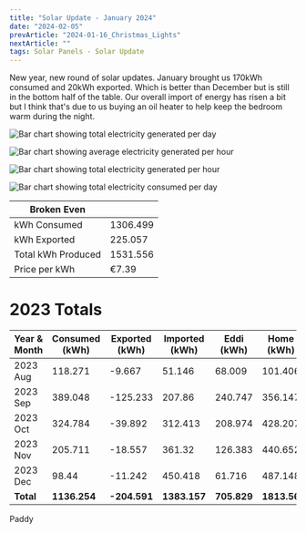 ```yaml
---
title: "Solar Update - January 2024"
date: "2024-02-05"
prevArticle: "2024-01-16_Christmas_Lights"
nextArticle: ""
tags: Solar Panels - Solar Update
---
```


New year, new round of solar updates. January brought us 170kWh consumed and 20kWh exported. Which is better than December but is still in the bottom half of the table. Our overall import of energy has risen a bit but I think that's due to us buying an oil heater to help keep the bedroom warm during the night.

![Bar chart showing total electricity generated per day](/images/2024_01_TotalGenerated_PerDay.png)

![Bar chart showing average electricity generated per hour](/images/2024_01_AvgGenerated_PerHour.png)

![Bar chart showing total electricity generated per hour](/images/2024_01_TotalGenerated_PerHour.png)

![Bar chart showing total electricity consumed per day](/images/2024_01_TotalConsumed.png)

| Broken Even        |          |
| ------------------ | -------- |
| kWh Consumed       | 1306.499 |
| kWh Exported       | 225.057  |
| Total kWh Produced | 1531.556 |
| Price per kWh      | €7.39    |

# 2023 Totals

| Year & Month | Consumed (kWh) | Exported (kWh) | Imported (kWh) | Eddi (kWh)  | Home (kWh)  |
| ------------ | -------------- | -------------- | -------------- | ----------- | ----------- |
| 2023 Aug     | 118.271        | -9.667         | 51.146         | 68.009      | 101.406     |
| 2023 Sep     | 389.048        | -125.233       | 207.86         | 240.747     | 356.147     |
| 2023 Oct     | 324.784        | -39.892        | 312.413        | 208.974     | 428.207     |
| 2023 Nov     | 205.711        | -18.557        | 361.32         | 126.383     | 440.652     |
| 2023 Dec     | 98.44          | -11.242        | 450.418        | 61.716      | 487.148     |
| **Total**    | **1136.254**   | **-204.591**   | **1383.157**   | **705.829** | **1813.56** |

Paddy
